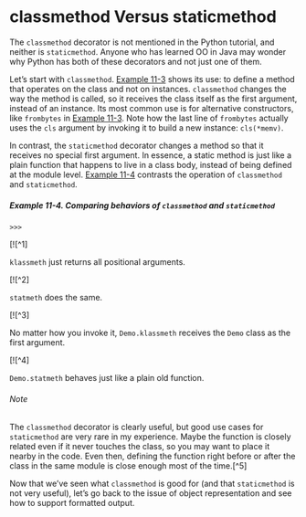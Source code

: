 # classmethod Versus staticmethod

The `classmethod` decorator is not mentioned in the Python tutorial, and neither is `staticmethod`. Anyone who has learned OO in Java may wonder why Python has both of these decorators and not just one of them.

Let’s start with `classmethod`. [Example 11-3](#ex_vector2d_v1) shows its use: to define a method that operates on the class and not on instances. `classmethod` changes the way the method is called, so it receives the class itself as the first argument, instead of an instance. Its most common use is for alternative constructors, like `frombytes` in [Example 11-3](#ex_vector2d_v1). Note how the last line of `frombytes` actually uses the `cls` argument by invoking it to build a new instance: `cls(*memv)`.

In contrast, the `staticmethod` decorator changes a method so that it receives no special first argument. In essence, a static method is just like a plain function that happens to live in a class body, instead of being defined at the module level. [Example 11-4](#ex_class_staticmethod) contrasts the operation of `classmethod` and `staticmethod`.

##### Example 11-4. Comparing behaviors of `classmethod` and `staticmethod`

```
>>> 
```

[![^1]

`klassmeth` just returns all positional arguments.

[![^2]

`statmeth` does the same.

[![^3]

No matter how you invoke it, `Demo.klassmeth` receives the `Demo` class as the first argument.

[![^4]

`Demo.statmeth` behaves just like a plain old function.

###### Note

The `classmethod` decorator is clearly useful, but good use cases for `staticmethod` are very rare in my experience. Maybe the function is closely related even if it never touches the class, so you may want to place it nearby in the code. Even then, defining the function right before or after the class in the same module is close enough most of the time.[^5]

Now that we’ve seen what `classmethod` is good for (and that `staticmethod` is not very useful), let’s go back to the issue of object representation and see how to support formatted output.